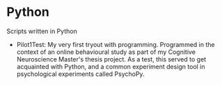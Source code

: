 # Python
Scripts written in Python

- Pilot1Test: My very first tryout with programming. Programmed in the context of an online behavioural study as part of my Cognitive Neuroscience Master's thesis project. As a test, this served to get acquainted with Python, and a common experiment design tool in psychological experiments called PsychoPy.
